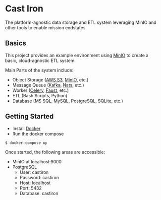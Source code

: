 # Cast Iron

The platform-agnostic data storage and ETL system leveraging MinIO and other tools to enable mission endstates.

## Basics

This project provides an example environment using [MinIO] to create a basic, cloud-agnostic ETL system.

Main Parts of the system include:
* Object Storage ([AWS S3], [MinIO], etc.)
* Message Queue ([Kafka], [Nats], etc.)
* Worker ([Celery], [Faust], etc.)
* ETL (Bash Scripts, Python)
* Database ([MS SQL], [MySQL], [PostgreSQL], [SQLite], etc.)

## Getting Started

* Install [Docker]
* Run the docker compose
```bash
$ docker-compose up
```

Once started, the following areas are accessible:
* MinIO at localhost:9000
* PostgreSQL
    * User: castiron
    * Password: castiron
    * Host: localhost
    * Port: 5432
    * Database: castiron


[AWS S3]: https://aws.amazon.com/s3/
[Celery]: https://docs.celeryproject.org/en/stable/index.html
[Docker]: https://www.docker.com/
[Faust]: https://faust.readthedocs.io/en/latest/index.html
[Kafka]: https://kafka.apache.org/
[MinIO]: https://min.io/
[MySQL]: https://www.mysql.com/
[Nats]: https://nats.io/
[PostgreSQL]: https://www.postgresql.org/
[SQLite]: https://www.sqlite.org/index.html
[MS SQL]: https://www.microsoft.com/en-us/sql-server
